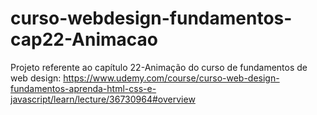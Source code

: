# curso-webdesign-fundamentos-cap22-Animacao
Projeto referente ao capítulo 22-Animação do curso de fundamentos de web design: https://www.udemy.com/course/curso-web-design-fundamentos-aprenda-html-css-e-javascript/learn/lecture/36730964#overview
